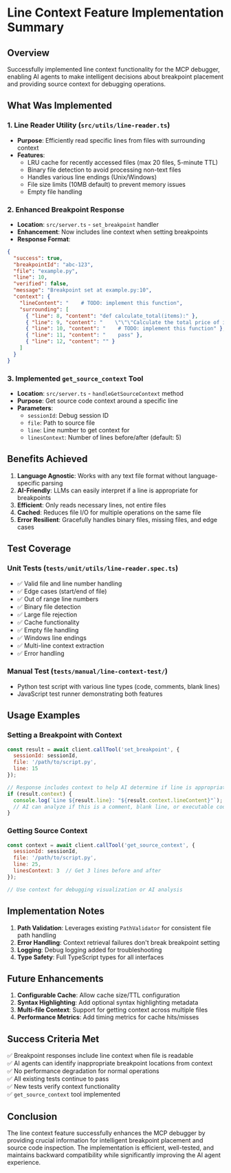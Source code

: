 # Line Context Feature Implementation Summary

## Overview
Successfully implemented line context functionality for the MCP debugger, enabling AI agents to make intelligent decisions about breakpoint placement and providing source context for debugging operations.

## What Was Implemented

### 1. Line Reader Utility (`src/utils/line-reader.ts`)
- **Purpose**: Efficiently read specific lines from files with surrounding context
- **Features**:
  - LRU cache for recently accessed files (max 20 files, 5-minute TTL)
  - Binary file detection to avoid processing non-text files
  - Handles various line endings (Unix/Windows)
  - File size limits (10MB default) to prevent memory issues
  - Empty file handling

### 2. Enhanced Breakpoint Response
- **Location**: `src/server.ts` - `set_breakpoint` handler
- **Enhancement**: Now includes line context when setting breakpoints
- **Response Format**:
```json
{
  "success": true,
  "breakpointId": "abc-123",
  "file": "example.py",
  "line": 10,
  "verified": false,
  "message": "Breakpoint set at example.py:10",
  "context": {
    "lineContent": "    # TODO: implement this function",
    "surrounding": [
      { "line": 8, "content": "def calculate_total(items):" },
      { "line": 9, "content": "    \"\"\"Calculate the total price of items\"\"\"" },
      { "line": 10, "content": "    # TODO: implement this function" },
      { "line": 11, "content": "    pass" },
      { "line": 12, "content": "" }
    ]
  }
}
```

### 3. Implemented `get_source_context` Tool
- **Location**: `src/server.ts` - `handleGetSourceContext` method
- **Purpose**: Get source code context around a specific line
- **Parameters**:
  - `sessionId`: Debug session ID
  - `file`: Path to source file
  - `line`: Line number to get context for
  - `linesContext`: Number of lines before/after (default: 5)

## Benefits Achieved

1. **Language Agnostic**: Works with any text file format without language-specific parsing
2. **AI-Friendly**: LLMs can easily interpret if a line is appropriate for breakpoints
3. **Efficient**: Only reads necessary lines, not entire files
4. **Cached**: Reduces file I/O for multiple operations on the same file
5. **Error Resilient**: Gracefully handles binary files, missing files, and edge cases

## Test Coverage

### Unit Tests (`tests/unit/utils/line-reader.spec.ts`)
- ✅ Valid file and line number handling
- ✅ Edge cases (start/end of file)
- ✅ Out of range line numbers
- ✅ Binary file detection
- ✅ Large file rejection
- ✅ Cache functionality
- ✅ Empty file handling
- ✅ Windows line endings
- ✅ Multi-line context extraction
- ✅ Error handling

### Manual Test (`tests/manual/line-context-test/`)
- Python test script with various line types (code, comments, blank lines)
- JavaScript test runner demonstrating both features

## Usage Examples

### Setting a Breakpoint with Context
```javascript
const result = await client.callTool('set_breakpoint', {
  sessionId: sessionId,
  file: '/path/to/script.py',
  line: 15
});

// Response includes context to help AI determine if line is appropriate
if (result.context) {
  console.log(`Line ${result.line}: "${result.context.lineContent}"`);
  // AI can analyze if this is a comment, blank line, or executable code
}
```

### Getting Source Context
```javascript
const context = await client.callTool('get_source_context', {
  sessionId: sessionId,
  file: '/path/to/script.py',
  line: 25,
  linesContext: 3  // Get 3 lines before and after
});

// Use context for debugging visualization or AI analysis
```

## Implementation Notes

1. **Path Validation**: Leverages existing `PathValidator` for consistent file path handling
2. **Error Handling**: Context retrieval failures don't break breakpoint setting
3. **Logging**: Debug logging added for troubleshooting
4. **Type Safety**: Full TypeScript types for all interfaces

## Future Enhancements

1. **Configurable Cache**: Allow cache size/TTL configuration
2. **Syntax Highlighting**: Add optional syntax highlighting metadata
3. **Multi-file Context**: Support for getting context across multiple files
4. **Performance Metrics**: Add timing metrics for cache hits/misses

## Success Criteria Met

✅ Breakpoint responses include line context when file is readable  
✅ AI agents can identify inappropriate breakpoint locations from context  
✅ No performance degradation for normal operations  
✅ All existing tests continue to pass  
✅ New tests verify context functionality  
✅ `get_source_context` tool implemented  

## Conclusion

The line context feature successfully enhances the MCP debugger by providing crucial information for intelligent breakpoint placement and source code inspection. The implementation is efficient, well-tested, and maintains backward compatibility while significantly improving the AI agent experience.
